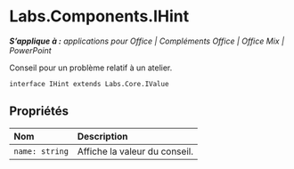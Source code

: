 
# <a name="labs.components.ihint"></a>Labs.Components.IHint

 _**S’applique à :** applications pour Office | Compléments Office | Office Mix | PowerPoint_

Conseil pour un problème relatif à un atelier.

```
interface IHint extends Labs.Core.IValue
```


## <a name="properties"></a>Propriétés


|Nom|Description|
|:-----|:-----|
| `name: string`|Affiche la valeur du conseil.|
